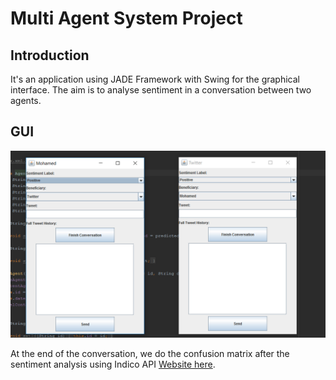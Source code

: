 # Multi Agent System Project
## Introduction
It's an application using JADE Framework with Swing for the graphical interface.
The aim is to analyse sentiment in a conversation between two agents.
## GUI
<p align="center"> 
<img src="https://github.com/mbenhamd/twitter-analysis-mas/blob/master/app-screenshot.png?raw=true">
</p>

At the end of the conversation, we do the confusion matrix after the sentiment analysis using Indico API [Website here](https://indico.io/).

